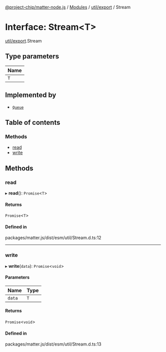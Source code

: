 [@project-chip/matter-node.js](../README.md) / [Modules](../modules.md) / [util/export](../modules/util_export.md) / Stream

# Interface: Stream<T\>

[util/export](../modules/util_export.md).Stream

## Type parameters

| Name |
| :------ |
| `T` |

## Implemented by

- [`Queue`](../classes/util_export.Queue.md)

## Table of contents

### Methods

- [read](util_export.Stream.md#read)
- [write](util_export.Stream.md#write)

## Methods

### read

▸ **read**(): `Promise`<`T`\>

#### Returns

`Promise`<`T`\>

#### Defined in

packages/matter.js/dist/esm/util/Stream.d.ts:12

___

### write

▸ **write**(`data`): `Promise`<`void`\>

#### Parameters

| Name | Type |
| :------ | :------ |
| `data` | `T` |

#### Returns

`Promise`<`void`\>

#### Defined in

packages/matter.js/dist/esm/util/Stream.d.ts:13
